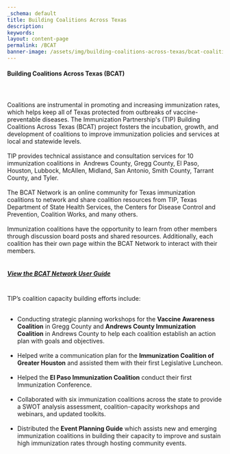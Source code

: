 ```yaml
---
_schema: default
title: Building Coalitions Across Texas
description:
keywords:
layout: content-page
permalink: /BCAT
banner-image: /assets/img/building-coalitions-across-texas/bcat-coalitionmap.png
---
```

<div><h4>Building Coalitions Across Texas (BCAT)</h4><h4> </h4><div>Coalitions are instrumental in promoting and increasing immunization rates, which helps keep all of Texas protected from outbreaks of vaccine-preventable diseases. The Immunization Partnership's (TIP) Building Coalitions Across Texas (BCAT) project fosters the incubation, growth, and development of coalitions to improve immunization policies and services at local and statewide levels.</div></div>

<div><div> </div></div>

<div><div>TIP provides technical assistance and consultation services for 10 immunization coalitions in&nbsp; Andrews County, Gregg County, El Paso, Houston, Lubbock, McAllen, Midland, San Antonio, Smith County, Tarrant County, and Tyler.</div></div>

<div><div> </div></div>

<div><div>The BCAT Network is an online community for Texas immunization coalitions to network and share coalition resources from TIP, Texas Department of State Health Services, the Centers for Disease Control and Prevention, Coalition Works, and many others.</div></div>

<div><div> </div><div>Immunization coalitions have the opportunity to learn from other members through discussion board posts and shared resources. Additionally, each coalition has their own page within the BCAT Network to interact with their members.</div></div>

<div><div> </div></div>

<div><h5 class="text-center"><strong><a href="/static/custom/img/resources/bcat-network-user-guide.pdf">View the BCAT Network User Guide</a></strong>&nbsp;</h5></div>

<div><div> </div></div>

<div><div>TIP’s coalition capacity building efforts include:&nbsp;<br /> </div></div>

* <div>Conducting strategic planning workshops for the <strong>Vaccine Awareness Coalition</strong> in Gregg County and <strong>Andrews County Immunization Coalition</strong> in Andrews County to help each coalition establish an action plan with goals and objectives.<br /> </div>
* <div>Helped write a communication plan for the&nbsp;<strong>Immunization Coalition of Greater Houston</strong> and assisted them with their first Legislative Luncheon.<br /> </div>
* <div>Helped the <strong>El Paso Immunization Coalition</strong> conduct their first Immunization Conference.<br /> </div>
* <div>Collaborated with six immunization coalitions across the state to provide a SWOT analysis assessment, coalition-capacity workshops and webinars, and updated toolkits.<br /> </div>
* <div>Distributed the <strong>Event Planning Guide</strong> which assists new and emerging immunization coalitions in building their capacity to improve and sustain high immunization rates through hosting community events.</div>